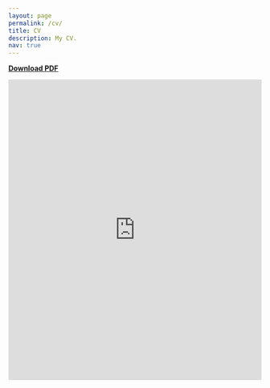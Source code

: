 ```yaml
---
layout: page
permalink: /cv/
title: CV
description: My CV.
nav: true
---
```

[**Download PDF**](https://panyan7.github.io/assets/pdf/Yan_Pan_Resume.pdf)

<embed src="https://panyan7.github.io/assets/pdf/Yan_Pan_Resume.pdf" type="application/pdf" width="100%" height="600px" />